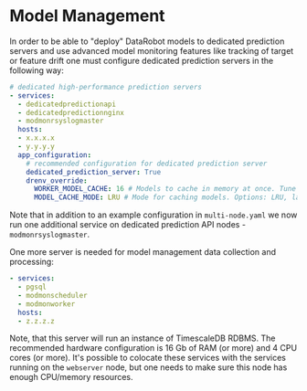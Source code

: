 # Model Management

In order to be able to "deploy" DataRobot models to dedicated prediction servers and use
advanced model monitoring features like tracking of target or feature drift one must configure
dedicated prediction servers in the following way:

```yaml
# dedicated high-performance prediction servers
- services:
  - dedicatedpredictionapi
  - dedicatedpredictionnginx
  - modmonrsyslogmaster
  hosts:
  - x.x.x.x
  - y.y.y.y
  app_configuration:
    # recommended configuration for dedicated prediction server
    dedicated_prediction_server: True
    drenv_override:
      WORKER_MODEL_CACHE: 16 # Models to cache in memory at once. Tune this for your use case
      MODEL_CACHE_MODE: LRU # Mode for caching models. Options: LRU, latest
```

Note that in addition to an example configuration in `multi-node.yaml` we now run one
additional service on dedicated prediction API nodes - `modmonrsyslogmaster`.

One more server is needed for model management data collection and processing:

```yaml
- services:
  - pgsql
  - modmonscheduler
  - modmonworker
  hosts:
  - z.z.z.z
```

Note, that this server will run an instance of TimescaleDB RDBMS. The recommended hardware
configuration is 16 Gb of RAM (or more) and 4 CPU cores (or more). It's possible to colocate
these services with the services running on the `webserver` node, but one needs to make sure this
node has enough CPU/memory resources.
